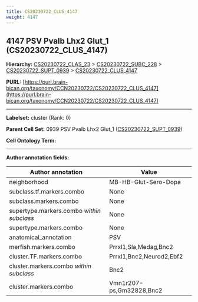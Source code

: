 ```yaml
---
title: CS20230722_CLUS_4147
weight: 4147
---
```

## 4147 PSV Pvalb Lhx2 Glut_1 (CS20230722_CLUS_4147)
<b>Hierarchy: </b>
[CS20230722_CLAS_23](../CS20230722_CLAS_23) >
[CS20230722_SUBC_228](../CS20230722_SUBC_228) >
[CS20230722_SUPT_0939](../CS20230722_SUPT_0939) >
[CS20230722_CLUS_4147](../CS20230722_CLUS_4147)

**PURL:** [https://purl.brain-bican.org/taxonomy/CCN20230722/CS20230722_CLUS_4147](https://purl.brain-bican.org/taxonomy/CCN20230722/CS20230722_CLUS_4147)

---


**Labelset:** cluster (Rank: 0)

**Parent Cell Set:** 0939 PSV Pvalb Lhx2 Glut_1 ([CS20230722_SUPT_0939](../CS20230722_SUPT_0939))



**Cell Ontology Term:** 

[MARKER GENES.]: #


---

[TRANSFERRED ANNOTATIONS.]: #


[AUTHOR ANNOTATION FIELDS.]: #


**Author annotation fields:**

| Author annotation | Value |
|-------------------|-------|
|neighborhood|MB-HB-Glut-Sero-Dopa|
|subclass.tf.markers.combo|None|
|subclass.markers.combo|None|
|supertype.markers.combo _within subclass_|None|
|supertype.markers.combo|None|
|anatomical_annotation|PSV|
|merfish.markers.combo|Prrxl1,Sla,Medag,Bnc2|
|cluster.TF.markers.combo|Prrxl1,Bnc2,Neurod2,Ebf2|
|cluster.markers.combo _within subclass_|Bnc2|
|cluster.markers.combo|Vmn1r207-ps,Gm32828,Bnc2|
